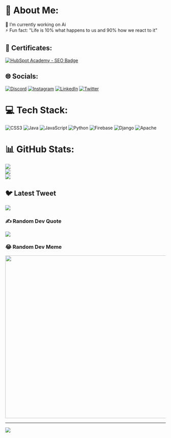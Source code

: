 # 💫 About Me:
🔭 I’m currently working on Ai <br>⚡ Fun fact: "Life is 10% what happens to us and 90% how we react to it"

## 📜  Certificates:

[![HubSpot Academy - SEO Badge](https://hubspot-credentials-na1.s3.amazonaws.com/prod/badges/user/766b471784cb42daada67d777f675406.png)](https://app.hubspot.com/academy/achievements/v6t851pr/en/1/garvit-bhardwaj/seo)



## 🌐 Socials:
[![Discord](https://img.shields.io/badge/Discord-%237289DA.svg?logo=discord&logoColor=white)](https://discord.gg/BP3JbhPPMM) [![Instagram](https://img.shields.io/badge/Instagram-%23E4405F.svg?logo=Instagram&logoColor=white)](https://instagram.com/imsooho9) [![LinkedIn](https://img.shields.io/badge/LinkedIn-%230077B5.svg?logo=linkedin&logoColor=white)](https://linkedin.com/in/garvitofficial) [![Twitter](https://img.shields.io/badge/Twitter-%231DA1F2.svg?logo=Twitter&logoColor=white)](https://twitter.com/GarvitOfficial) 

# 💻 Tech Stack:
![CSS3](https://img.shields.io/badge/css3-%231572B6.svg?style=for-the-badge&logo=css3&logoColor=white) ![Java](https://img.shields.io/badge/java-%23ED8B00.svg?style=for-the-badge&logo=java&logoColor=white) ![JavaScript](https://img.shields.io/badge/javascript-%23323330.svg?style=for-the-badge&logo=javascript&logoColor=%23F7DF1E) ![Python](https://img.shields.io/badge/python-3670A0?style=for-the-badge&logo=python&logoColor=ffdd54) ![Firebase](https://img.shields.io/badge/firebase-%23039BE5.svg?style=for-the-badge&logo=firebase) ![Django](https://img.shields.io/badge/django-%23092E20.svg?style=for-the-badge&logo=django&logoColor=white) ![Apache](https://img.shields.io/badge/apache-%23D42029.svg?style=for-the-badge&logo=apache&logoColor=white)
# 📊 GitHub Stats:
![](https://github-readme-stats.vercel.app/api?username=garvitofficial&theme=radical&hide_border=false&include_all_commits=false&count_private=false)<br/>
![](https://github-readme-streak-stats.herokuapp.com/?user=garvitofficial&theme=radical&hide_border=false)<br/>
![](https://github-readme-stats.vercel.app/api/top-langs/?username=garvitofficial&theme=radical&hide_border=false&include_all_commits=false&count_private=false&layout=compact)

## 🐦 Latest Tweet
[![](https://gtce.itsvg.in/api?username=GarvitOfficial)](https://github.com/VishwaGauravIn/github-twitter-card-embed)

### ✍️ Random Dev Quote
![](https://quotes-github-readme.vercel.app/api?type=vetical&theme=radical)

### 😂 Random Dev Meme
<img src="https://tinyurl.com/5n858u6m" width="512px"/>

---
[![](https://visitcount.itsvg.in/api?id=garvitofficial&icon=2&color=6)](https://visitcount.itsvg.in)

